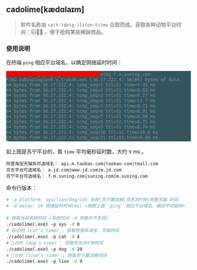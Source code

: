 cadolime[kædɑlaɪm]
------------------

>   软件名称由 `ca(t-)do(g-)li(on-ti)me` 合取而成。获取各种动物平台时间：🐱🐶🦁 ，便于抢购某些稀缺商品。

### 使用说明

在终端 `ping` 相应平台域名，以确定网络延时时间：

![ping.png](ping.png)

如上图是苏宁平台的，取 `time` 平均毫秒延时数，大约 `9` ms 。

```plaintext
阿里淘宝天猫系可选域名： api.m.taobao.com|taobao.com|tmall.com
京东平台可选域名： a.jd.com|www.jd.com|m.jd.com
苏宁平台可选域名： f.m.suning.com|suning.com|m.suning.com
```

命令行版本：

```bash
# -p platform: sys/lion/dog/cat 系统|苏宁魔法狮|京东JOY狗|阿里天猫 时间
# -d delay: 10 网络延时时间(ms) <按照上面 `ping` 相应平台域名，确定平均延时>

# 获取当前系统时间 [系统时间 -d 参数并不生效]
./cadolime(.exe) -p sys -d 0
# 🐱の时 (cat's time) : 获取阿里系淘宝、天猫时间
./cadolime(.exe) -p cat -d 4
# 🐶の时 (dog's time) : 获取京东JOY狗时间
./cadolime(.exe) -p dog -d 20
# 🦁の时 (lion's time) : 获取苏宁魔法狮时间
./cadolime(.exe) -p lion -d 9
```
